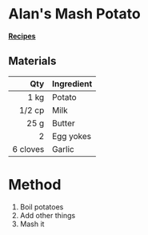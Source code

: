 # Alan's Mash Potato
[**Recipes**](recipe.md)
## Materials

|Qty|Ingredient|
|-:|:-|
|1 kg|Potato|
|1/2 cp|Milk|
|25 g|Butter|
|2|Egg yokes|
|6 cloves|Garlic|

# Method

1. Boil potatoes
2. Add other things
3. Mash it